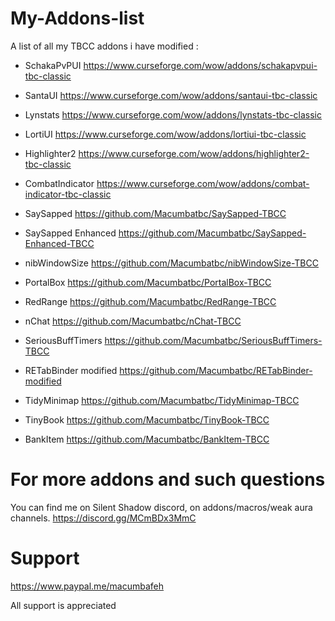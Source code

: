 # My-Addons-list

A list of all my TBCC addons i have modified :

- SchakaPvPUI
https://www.curseforge.com/wow/addons/schakapvpui-tbc-classic

- SantaUI
https://www.curseforge.com/wow/addons/santaui-tbc-classic

- Lynstats
https://www.curseforge.com/wow/addons/lynstats-tbc-classic

- LortiUI
https://www.curseforge.com/wow/addons/lortiui-tbc-classic

- Highlighter2
https://www.curseforge.com/wow/addons/highlighter2-tbc-classic

- CombatIndicator
https://www.curseforge.com/wow/addons/combat-indicator-tbc-classic

- SaySapped
https://github.com/Macumbatbc/SaySapped-TBCC

- SaySapped Enhanced
https://github.com/Macumbatbc/SaySapped-Enhanced-TBCC

- nibWindowSize
https://github.com/Macumbatbc/nibWindowSize-TBCC

- PortalBox
https://github.com/Macumbatbc/PortalBox-TBCC

- RedRange
https://github.com/Macumbatbc/RedRange-TBCC

- nChat
https://github.com/Macumbatbc/nChat-TBCC

- SeriousBuffTimers
https://github.com/Macumbatbc/SeriousBuffTimers-TBCC

- RETabBinder modified
https://github.com/Macumbatbc/RETabBinder-modified

- TidyMinimap
https://github.com/Macumbatbc/TidyMinimap-TBCC

- TinyBook
https://github.com/Macumbatbc/TinyBook-TBCC

- BankItem
https://github.com/Macumbatbc/BankItem-TBCC


# For more addons and such questions 
You can find me on Silent Shadow discord, on addons/macros/weak aura channels.
https://discord.gg/MCmBDx3MmC

# Support

https://www.paypal.me/macumbafeh

All support is appreciated
